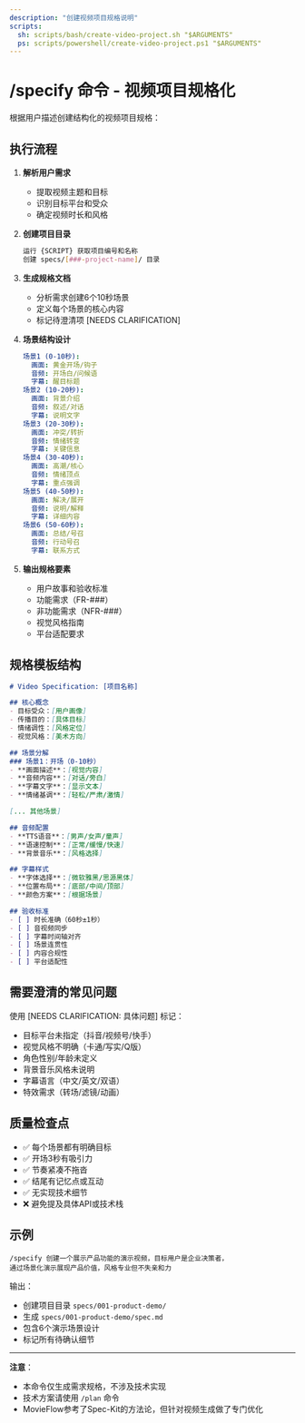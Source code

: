 ```yaml
---
description: "创建视频项目规格说明"
scripts:
  sh: scripts/bash/create-video-project.sh "$ARGUMENTS"
  ps: scripts/powershell/create-video-project.ps1 "$ARGUMENTS"
---
```


# /specify 命令 - 视频项目规格化

根据用户描述创建结构化的视频项目规格：

## 执行流程

1. **解析用户需求**
   - 提取视频主题和目标
   - 识别目标平台和受众
   - 确定视频时长和风格

2. **创建项目目录**
   ```bash
   运行 {SCRIPT} 获取项目编号和名称
   创建 specs/[###-project-name]/ 目录
   ```

3. **生成规格文档**
   - 分析需求创建6个10秒场景
   - 定义每个场景的核心内容
   - 标记待澄清项 [NEEDS CLARIFICATION]

4. **场景结构设计**
   ```yaml
   场景1 (0-10秒):
     画面: 黄金开场/钩子
     音频: 开场白/问候语
     字幕: 醒目标题
   场景2 (10-20秒):
     画面: 背景介绍
     音频: 叙述/对话
     字幕: 说明文字
   场景3 (20-30秒):
     画面: 冲突/转折
     音频: 情绪转变
     字幕: 关键信息
   场景4 (30-40秒):
     画面: 高潮/核心
     音频: 情绪顶点
     字幕: 重点强调
   场景5 (40-50秒):
     画面: 解决/展开
     音频: 说明/解释
     字幕: 详细内容
   场景6 (50-60秒):
     画面: 总结/号召
     音频: 行动号召
     字幕: 联系方式
   ```

5. **输出规格要素**
   - 用户故事和验收标准
   - 功能需求（FR-###）
   - 非功能需求（NFR-###）
   - 视觉风格指南
   - 平台适配要求

## 规格模板结构

```markdown
# Video Specification: [项目名称]

## 核心概念
- 目标受众：[用户画像]
- 传播目的：[具体目标]
- 情绪调性：[风格定位]
- 视觉风格：[美术方向]

## 场景分解
### 场景1：开场（0-10秒）
- **画面描述**：[视觉内容]
- **音频内容**：[对话/旁白]
- **字幕文字**：[显示文本]
- **情绪基调**：[轻松/严肃/激情]

[... 其他场景]

## 音频配置
- **TTS语音**：[男声/女声/童声]
- **语速控制**：[正常/缓慢/快速]
- **背景音乐**：[风格选择]

## 字幕样式
- **字体选择**：[微软雅黑/思源黑体]
- **位置布局**：[底部/中间/顶部]
- **颜色方案**：[根据场景]

## 验收标准
- [ ] 时长准确（60秒±1秒）
- [ ] 音视频同步
- [ ] 字幕时间轴对齐
- [ ] 场景连贯性
- [ ] 内容合规性
- [ ] 平台适配性
```

## 需要澄清的常见问题

使用 [NEEDS CLARIFICATION: 具体问题] 标记：

- 目标平台未指定（抖音/视频号/快手）
- 视觉风格不明确（卡通/写实/Q版）
- 角色性别/年龄未定义
- 背景音乐风格未说明
- 字幕语言（中文/英文/双语）
- 特效需求（转场/滤镜/动画）

## 质量检查点

- ✅ 每个场景都有明确目标
- ✅ 开场3秒有吸引力
- ✅ 节奏紧凑不拖沓
- ✅ 结尾有记忆点或互动
- ✅ 无实现技术细节
- ❌ 避免提及具体API或技术栈

## 示例

```
/specify 创建一个展示产品功能的演示视频，目标用户是企业决策者，
通过场景化演示展现产品价值，风格专业但不失亲和力
```

输出：
- 创建项目目录 `specs/001-product-demo/`
- 生成 `specs/001-product-demo/spec.md`
- 包含6个演示场景设计
- 标记所有待确认细节

---

**注意**：
- 本命令仅生成需求规格，不涉及技术实现
- 技术方案请使用 `/plan` 命令
- MovieFlow参考了Spec-Kit的方法论，但针对视频生成做了专门优化